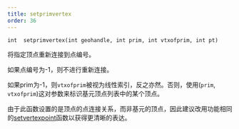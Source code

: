 ```yaml
---
title: setprimvertex
order: 36
---
```

`int  setprimvertex(int geohandle, int prim, int vtxofprim, int pt)`

将指定顶点重新连接到点编号。

如果点编号为-1，则不进行重新连接。

如果prim为-1，则`vtxofprim`被视为线性索引，反之亦然。否则，使用(`prim`, `vtxofprim`)这对参数来标识基元顶点列表中的某个顶点。

由于此函数设置的是顶点的点连接关系，而非基元的顶点，因此建议改用功能相同的[setvertexpoint](./setvertexpoint "将几何体中的顶点重新连接到不同的点。")函数以获得更清晰的表达。
